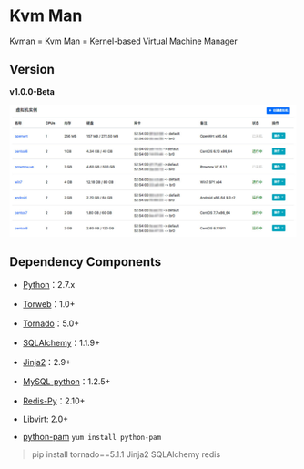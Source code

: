 Kvm Man
=========

Kvman = Kvm Man = Kernel-based Virtual Machine Manager


## Version

**v1.0.0-Beta**

![Kvm-Man](static/img/kvman-overview.jpg)


## Dependency Components

- [Python](http://www.python.org)：2.7.x

- [Torweb](https://github.com/xkstudio/Torweb)：1.0+

- [Tornado](http://www.tornadoweb.org/)：5.0+

- [SQLAlchemy](http://www.sqlalchemy.org/)：1.1.9+

- [Jinja2](http://jinja.pocoo.org/)：2.9+

- [MySQL-python](https://pypi.org/project/MySQL-python/)：1.2.5+

- [Redis-Py](https://github.com/andymccurdy/redis-py)：2.10+

- [Libvirt](https://github.com/libvirt/libvirt-python): 2.0+

- [python-pam](https://atlee.ca/software/pam/module-pam.html) `yum install python-pam`

> pip install tornado==5.1.1 Jinja2 SQLAlchemy redis
